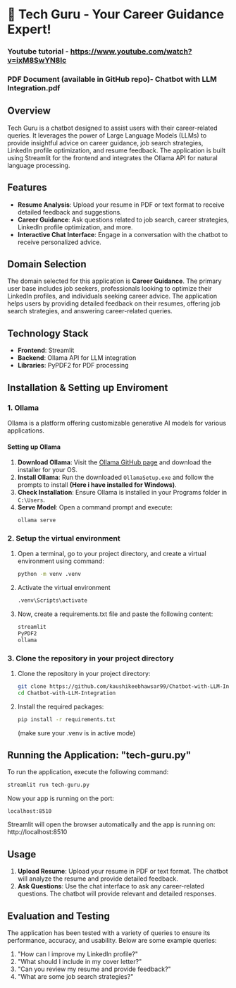 # 🤖 Tech Guru - Your Career Guidance Expert!

### Youtube tutorial - https://www.youtube.com/watch?v=ixM8SwYN8Ic
### PDF Document (available in GitHub repo)- Chatbot with LLM Integration.pdf

## Overview

Tech Guru is a chatbot designed to assist users with their career-related queries. It leverages the power of Large Language Models (LLMs) to provide insightful advice on career guidance, job search strategies, LinkedIn profile optimization, and resume feedback. The application is built using Streamlit for the frontend and integrates the Ollama API for natural language processing.

## Features

- **Resume Analysis**: Upload your resume in PDF or text format to receive detailed feedback and suggestions.
- **Career Guidance**: Ask questions related to job search, career strategies, LinkedIn profile optimization, and more.
- **Interactive Chat Interface**: Engage in a conversation with the chatbot to receive personalized advice.

## Domain Selection

The domain selected for this application is **Career Guidance**. The primary user base includes job seekers, professionals looking to optimize their LinkedIn profiles, and individuals seeking career advice. The application helps users by providing detailed feedback on their resumes, offering job search strategies, and answering career-related queries.

## Technology Stack

- **Frontend**: Streamlit
- **Backend**: Ollama API for LLM integration
- **Libraries**: PyPDF2 for PDF processing

## Installation & Setting up Enviroment

### 1. Ollama

Ollama is a platform offering customizable generative AI models for various applications.

#### Setting up Ollama

1. **Download Ollama**: Visit the [Ollama GitHub page](https://github.com/Ollama/llama3) and download the installer for your OS.
2. **Install Ollama**: Run the downloaded `OllamaSetup.exe` and follow the prompts to install **(Here i have installed for Windows)**.
3. **Check Installation**: Ensure Ollama is installed in your Programs folder in `C:\Users`.
4. **Serve Model**: Open a  command prompt and execute:
   ```sh
   ollama serve
   ```
### 2. Setup the virtual environment
1. Open a terminal, go to your project directory, and create a virtual environment using command:
    ```sh
    python -m venv .venv
    ```
2. Activate the virtual environment
    ```sh
    .venv\Scripts\activate
    ```
3. Now, create a requirements.txt file and paste the following content:
    ```sh
    streamlit
    PyPDF2
    ollama
    ```
### 3. Clone the repository in your project directory
1. Clone the repository in your project directory:
    ```bash
    git clone https://github.com/kaushikeebhawsar99/Chatbot-with-LLM-Integration.git
    cd Chatbot-with-LLM-Integration
    ```

2. Install the required packages:
    ```bash
    pip install -r requirements.txt
    ```
    (make sure your .venv is in active mode)
## Running the Application: "tech-guru.py"

To run the application, execute the following command:
```bash
streamlit run tech-guru.py
```
Now your app is running on the port: 
```
localhost:8510
```
Streamlit will open the browser automatically and the app is running on: http://localhost:8510

## Usage
1. **Upload Resume**: Upload your resume in PDF or text format. The chatbot will analyze the resume and provide detailed feedback.
2. **Ask Questions**: Use the chat interface to ask any career-related questions. The chatbot will provide relevant and detailed responses.

## Evaluation and Testing
The application has been tested with a variety of queries to ensure its performance, accuracy, and usability. Below are some example queries:

1. "How can I improve my LinkedIn profile?"
2. "What should I include in my cover letter?"
3. "Can you review my resume and provide feedback?"
4. "What are some job search strategies?"
